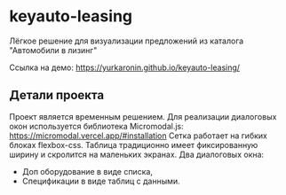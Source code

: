 # keyauto-leasing
 Лёгкое решение для визуализации предложений из каталога  "Автомобили в лизинг"

 Ссылка на демо:  https://yurkaronin.github.io/keyauto-leasing/

## Детали проекта

Проект является временным решением.
Для реализации диалоговых окон используется библиотека Micromodal.js: https://micromodal.vercel.app/#installation
Сетка работает на гибких блоках flexbox-css.
Таблица традиционно имеет фиксированную ширину и скролится на маленьких экранах.
Два диалоговых окна:

- Доп оборудование в виде списка,
- Спецификации в виде таблиц с данными.
